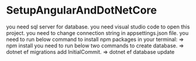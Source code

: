 # SetupAngularAndDotNetCore
you need sql server for database.
you need visual studio code to open this project.
you need to change connection string in appsettings.json file.
you need to run below command to install npm packages in your terminal:
   =>    npm install
you need to run below two commands to create database.
   =>    dotnet ef migrations add InitialCommit.
   =>    dotnet ef database update
